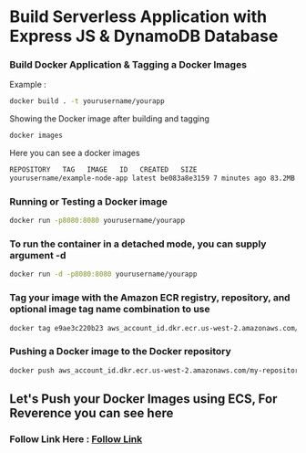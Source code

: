 # Build Serverless Application with Express JS & DynamoDB Database

### Build Docker Application & Tagging a Docker Images

Example :

```bash
docker build . -t yourusername/yourapp
```

Showing the Docker image after building and tagging

```bash
docker images
```

Here you can see a docker images

```bash
REPOSITORY   TAG   IMAGE   ID   CREATED   SIZE
yourusername/example-node-app latest be083a8e3159 7 minutes ago 83.2MB
```

### Running or Testing a Docker image

```bash
docker run -p8080:8080 yourusername/yourapp
```

### To run the container in a detached mode, you can supply argument -d

```bash
docker run -d -p8080:8080 yourusername/yourapp
```

### Tag your image with the Amazon ECR registry, repository, and optional image tag name combination to use

```bash
docker tag e9ae3c220b23 aws_account_id.dkr.ecr.us-west-2.amazonaws.com/my-repository:tag
```

### Pushing a Docker image to the Docker repository

```bash
docker push aws_account_id.dkr.ecr.us-west-2.amazonaws.com/my-repository:tag
```

## Let's Push your Docker Images using ECS, For Reverence you can see here

<h3>
Follow Link Here : <a href="https://dev.to/raphaelmansuy/deploy-a-docker-app-to-aws-using-ecs-3i1g">Follow Link</a>
</h3>
